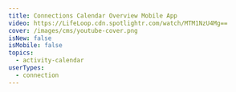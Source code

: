 ```yaml
---
title: Connections Calendar Overview Mobile App
video: https://LifeLoop.cdn.spotlightr.com/watch/MTM1NzU4Mg==
cover: /images/cms/youtube-cover.png
isNew: false
isMobile: false
topics:
  - activity-calendar
userTypes:
  - connection
---
```

